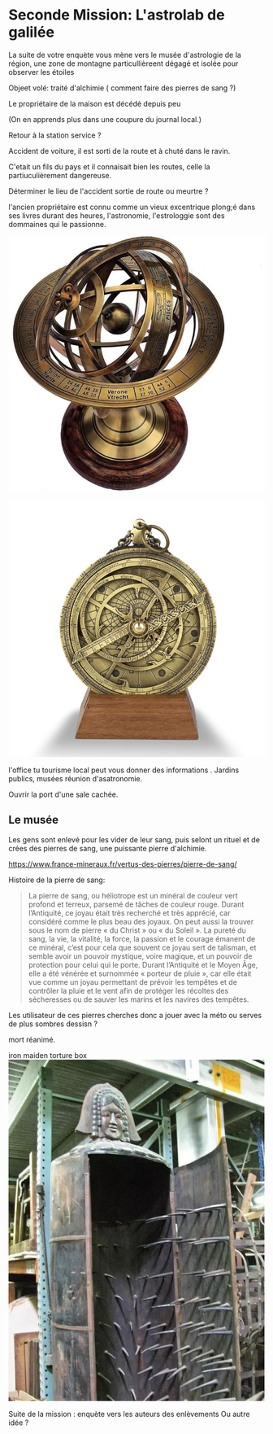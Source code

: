 # Seconde Mission: L'astrolab de galilée

La suite de votre enquète vous mène vers le musée d'astrologie de la région, une zone de montagne particullièreent dégagé et isolée pour observer les étoiles

Objeet volé:
traité d'alchimie ( comment faire des pierres de sang ?)

Le propriétaire de la maison est décédé depuis peu

(On en apprends plus dans une coupure du journal local.)

Retour à la station service ?

Accident de voiture, il est sorti de la route et à chuté dans le ravin.

C'etait un fils du pays et il connaisait bien les routes, celle la partiuculièrement dangereuse.

Déterminer le lieu de l'accident sortie de route ou meurtre ?

l'ancien propriétaire est connu comme un vieux excentrique plong;é dans ses livres durant des heures, l'astronomie, l'estrologgie sont des dommaines qui le passionne.

![armillaire](/assets/images2/globe-terrestre-armillaire-en-laiton-antique-avec.webp)

![astrolabe](/assets/images2/astrolabe-planispherique.png)

l'office tu tourisme local peut vous donner des informations .
Jardins publics,
musées
réunion d'asatronomie.

Ouvrir la port d'une sale cachée.

## Le musée

Les gens sont enlevé pour les vider de leur sang, puis selont un rituel et de crées des pierres de sang, une puissante pierre d'alchimie.

https://www.france-mineraux.fr/vertus-des-pierres/pierre-de-sang/

Histoire de la pierre de sang:

> La pierre de sang, ou héliotrope est un minéral de couleur vert profond et terreux, parsemé de tâches de couleur rouge. Durant l’Antiquité, ce joyau était très recherché et très apprécié, car considéré comme le plus beau des joyaux. On peut aussi la trouver sous le nom de pierre « du Christ » ou « du Soleil ». La pureté du sang, la vie, la vitalité, la force, la passion et le courage émanent de ce minéral, c’est pour cela que souvent ce joyau sert de talisman, et semble avoir un pouvoir mystique, voire magique, et un pouvoir de protection pour celui qui le porte. Durant l’Antiquité et le Moyen Âge, elle a été vénérée et surnommée « porteur de pluie », car elle était vue comme un joyau permettant de prévoir les tempêtes et de contrôler la pluie et le vent afin de protéger les récoltes des sécheresses ou de sauver les marins et les navires des tempêtes.

Les utilisateur de ces pierres cherches donc a jouer avec la méto ou serves de plus sombres dessisn ?

mort réanimé.

iron maiden torture box
![iron maiden](/assets/images2/the-25-most-unimaginable-medieval-torture-devices-329663.jpg)

Suite de la mission : enquète vers les auteurs des enlèvements Ou autre idée ?
